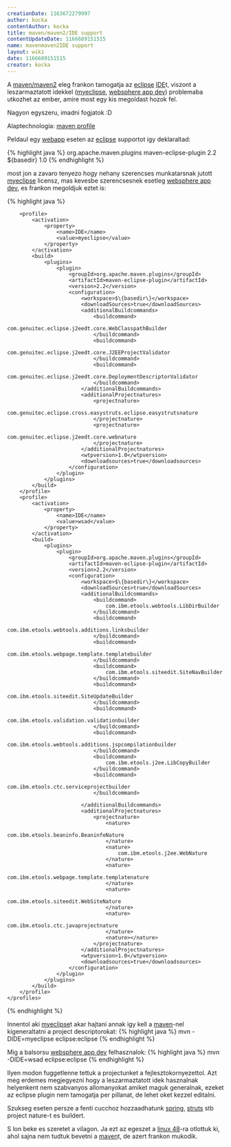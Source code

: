 ```yaml
---
creationDate: 1163672279997 
author: kocka 
contentAuthor: kocka 
title: maven/maven2/IDE support 
contentUpdateDate: 1166689151515 
name: mavenmaven2IDE support 
layout: wiki 
date: 1166689151515 
creator: kocka 
---
```

A [maven/maven2](../../maven/maven2.html) eleg frankon tamogatja az [eclipse](../../Eclipse.html) [IDE](../../IDE.html)t, viszont a leszarmaztatott idekkel ([myeclipse](../../myeclipse.html), [websphere app dev](../../Websphere%20App%20Dev.html)) problemaba utkozhet az ember, amire most egy kis megoldast hozok fel.

Nagyon egyszeru, imadni fogjatok :D

Alaptechnologia: [maven profile](http://maven.apache.org/guides/introduction/introduction-to-profiles.html)

Peldaul egy [webapp](../../webapp.html) eseten az [eclipse](../../Eclipse.html) supportot igy deklaraltad: 

{% highlight java %}
			<plugin>
				<groupId>org.apache.maven.plugins</groupId>
				<artifactId>maven-eclipse-plugin</artifactId>
				<version>2.2</version>
				<configuration>
					<workspace>$\{basedir\}</workspace>
					<wtpversion>1.0</wtpversion>
				</configuration>
			</plugin>
{% endhighlight %}

most jon a zavaro tenyezo hogy nehany szerencses munkatarsnak jutott [myeclipse](../../myeclipse.html) licensz, mas kevesbe szerencsesnek esetleg [websphere app dev](../../Websphere%20App%20Dev.html), es frankon megoldjuk eztet is:

{% highlight java %}
	<profiles>

		<profile>
			<activation>
				<property>
					<name>IDE</name>
					<value>myeclipse</value>
				</property>
			</activation>
			<build>
				<plugins>
					<plugin>
						<groupId>org.apache.maven.plugins</groupId>
						<artifactId>maven-eclipse-plugin</artifactId>
						<version>2.2</version>
						<configuration>
							<workspace>$\{basedir\}</workspace>
							<downloadSources>true</downloadSources>
							<additionalBuildcommands>
								<buildcommand>
									com.genuitec.eclipse.j2eedt.core.WebClasspathBuilder
								</buildcommand>
								<buildcommand>
									com.genuitec.eclipse.j2eedt.core.J2EEProjectValidator
								</buildcommand>
								<buildcommand>
									com.genuitec.eclipse.j2eedt.core.DeploymentDescriptorValidator
								</buildcommand>
							</additionalBuildcommands>
							<additionalProjectnatures>
								<projectnature>
									com.genuitec.eclipse.cross.easystruts.eclipse.easystrutsnature
								</projectnature>
								<projectnature>
									com.genuitec.eclipse.j2eedt.core.webnature
								</projectnature>
							</additionalProjectnatures>
							<wtpversion>1.0</wtpversion>
							<downloadsources>true</downloadsources>
						</configuration>
					</plugin>
				</plugins>
			</build>
		</profile>
		<profile>
			<activation>
				<property>
					<name>IDE</name>
					<value>wsad</value>
				</property>
			</activation>
			<build>
				<plugins>
					<plugin>
						<groupId>org.apache.maven.plugins</groupId>
						<artifactId>maven-eclipse-plugin</artifactId>
						<version>2.2</version>
						<configuration>
							<workspace>$\{basedir\}</workspace>
							<downloadSources>true</downloadSources>
							<additionalBuildcommands>
								<buildcommand>
									com.ibm.etools.webtools.LibDirBuilder
								</buildcommand>
								<buildcommand>
									com.ibm.etools.webtools.additions.linksbuilder
								</buildcommand>
								<buildcommand>
									com.ibm.etools.webpage.template.templatebuilder
								</buildcommand>
								<buildcommand>
									com.ibm.etools.siteedit.SiteNavBuilder
								</buildcommand>
								<buildcommand>
									com.ibm.etools.siteedit.SiteUpdateBuilder
								</buildcommand>
								<buildcommand>
									com.ibm.etools.validation.validationbuilder
								</buildcommand>
								<buildcommand>
									com.ibm.etools.webtools.additions.jspcompilationbuilder
								</buildcommand>
								<buildcommand>
									com.ibm.etools.j2ee.LibCopyBuilder
								</buildcommand>
								<buildcommand>
									com.ibm.etools.ctc.serviceprojectbuilder
								</buildcommand>

							</additionalBuildcommands>
							<additionalProjectnatures>
								<projectnature>
									<nature>
										com.ibm.etools.beaninfo.BeaninfoNature
									</nature>
									<nature>
										com.ibm.etools.j2ee.WebNature
									</nature>
									<nature>
										com.ibm.etools.webpage.template.templatenature
									</nature>
									<nature>
										com.ibm.etools.siteedit.WebSiteNature
									</nature>
									<nature>
										com.ibm.etools.ctc.javaprojectnature
									</nature>
									<nature></nature>
								</projectnature>
							</additionalProjectnatures>
							<wtpversion>1.0</wtpversion>
							<downloadsources>true</downloadsources>
						</configuration>
					</plugin>
				</plugins>
			</build>
		</profile>
	</profiles>

{% endhighlight %}

Innentol aki [myeclipse](../../myeclipse.html)t akar hajtani annak igy kell a [maven](../../maven.html)-nel kigeneraltatni a project descriptorokat:
{% highlight java %}
mvn -DIDE=myeclipse eclipse:eclipse
{% endhighlight %}

Mig a balsorsu [websphere app dev](../../Websphere%20App%20Dev.html) felhasznalok:
{% highlight java %}
mvn -DIDE=wsad eclipse:eclipse
{% endhighlight %}

Ilyen modon fuggetlenne tettuk a projectunket a fejlesztokornyezettol. Azt meg erdemes megjegyezni hogy a leszarmaztatott idek hasznalnak helyenkent nem szabvanyos allomanyokat amiket maguk generalnak, ezeket az eclipse plugin nem tamogatja per pillanat, de lehet oket kezzel editalni.

Szukseg eseten persze a fenti cucchoz hozzaadhatunk [spring](../../spring.html), [struts](../../struts.html) stb project nature-t es buildert.

S lon beke es szeretet a vilagon. Ja ezt az egeszet a [linux 48](../../Linux%2048.html)-ra otlottuk ki, ahol sajna nem tudtuk bevetni a [maven](../../maven.html)t, de azert frankon mukodik.
